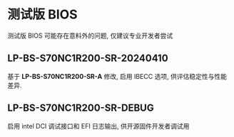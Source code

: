 # 测试版 BIOS

测试版 BIOS 可能存在意料外的问题, 仅建议专业开发者尝试

## LP-BS-S70NC1R200-SR-20240410

基于 **LP-BS-S70NC1R200-SR-A** 修改, 启用 IBECC 选项, 供评估稳定性与性能差异.

## LP-BS-S70NC1R200-SR-DEBUG

启用 intel DCI 调试接口和 EFI 日志输出, 供开源固件开发者调试用
